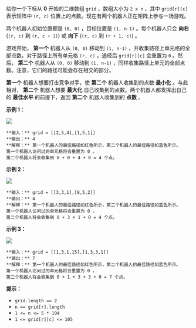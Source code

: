 给你一个下标从 **0** 开始的二维数组 `grid` ，数组大小为 `2 x n` ，其中 `grid[r][c]` 表示矩阵中 `(r, c)`
位置上的点数。现在有两个机器人正在矩阵上参与一场游戏。

两个机器人初始位置都是 `(0, 0)` ，目标位置是 `(1, n-1)` 。每个机器人只会 **向右** (`(r, c)` 到 `(r, c +
1)`) 或 **向下** (`(r, c)` 到 `(r + 1, c)`) 。

游戏开始， **第一个** 机器人从 `(0, 0)` 移动到 `(1, n-1)` ，并收集路径上单元格的全部点数。对于路径上所有单元格 `(r, c)`
，途经后 `grid[r][c]` 会重置为 `0` 。然后， **第二个** 机器人从 `(0, 0)` 移动到 `(1, n-1)`
，同样收集路径上单元的全部点数。注意，它们的路径可能会存在相交的部分。

**第一个** 机器人想要打击竞争对手，使 **第二个** 机器人收集到的点数 **最小化** 。与此相对， **第二个** 机器人想要 **最大化**
自己收集到的点数。两个机器人都发挥出自己的 **最佳水平**  的前提下，返回 **第二个** 机器人收集到的 **点数** _。_



**示例 1：**

![](https://assets.leetcode.com/uploads/2021/09/08/a1.png)

    
    
    **输入：** grid = [[2,5,4],[1,5,1]]
    **输出：** 4
    **解释：** 第一个机器人的最佳路径如红色所示，第二个机器人的最佳路径如蓝色所示。
    第一个机器人访问过的单元格将会重置为 0 。
    第二个机器人将会收集到 0 + 0 + 4 + 0 = 4 个点。
    

**示例 2：**

![](https://assets.leetcode.com/uploads/2021/09/08/a2.png)

    
    
    **输入：** grid = [[3,3,1],[8,5,2]]
    **输出：** 4
    **解释：** 第一个机器人的最佳路径如红色所示，第二个机器人的最佳路径如蓝色所示。 
    第一个机器人访问过的单元格将会重置为 0 。
    第二个机器人将会收集到 0 + 3 + 1 + 0 = 4 个点。
    

**示例 3：**

![](https://assets.leetcode.com/uploads/2021/09/08/a3.png)

    
    
    **输入：** grid = [[1,3,1,15],[1,3,3,1]]
    **输出：** 7
    **解释：** 第一个机器人的最佳路径如红色所示，第二个机器人的最佳路径如蓝色所示。
    第一个机器人访问过的单元格将会重置为 0 。
    第二个机器人将会收集到 0 + 1 + 3 + 3 + 0 = 7 个点。
    



**提示：**

  * `grid.length == 2`
  * `n == grid[r].length`
  * `1 <= n <= 5 * 104`
  * `1 <= grid[r][c] <= 105`

